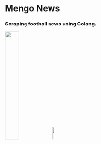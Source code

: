 # Mengo News

### Scraping football news using Golang.

<img src="example.gif" width="30%">
<img src="go.png" width="10%">
